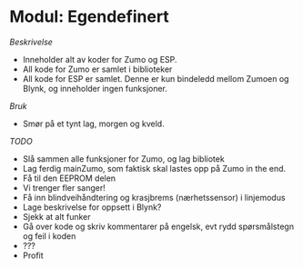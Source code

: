 # Modul: Egendefinert

*Beskrivelse*
  * Inneholder alt av koder for Zumo og ESP.
  * All kode for Zumo er samlet i biblioteker
  * All kode for ESP er samlet. Denne er kun bindeledd mellom Zumoen og Blynk, og inneholder ingen funksjoner.


*Bruk*
  * Smør på et tynt lag, morgen og kveld.

*TODO*
  * Slå sammen alle funksjoner for Zumo, og lag bibliotek
  * Lag ferdig mainZumo, som faktisk skal lastes opp på Zumo in the end.
  * Få til den EEPROM delen
  * Vi trenger fler sanger!
  * Få inn blindveihåndtering og krasjbrems (nærhetssensor) i linjemodus
  * Lage beskrivelse for oppsett i Blynk?
  * Sjekk at alt funker
  * Gå over kode og skriv kommentarer på engelsk, evt rydd spørsmålstegn og feil i koden
  * ???
  * Profit
